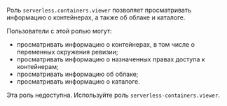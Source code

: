 Роль `serverless.containers.viewer` позволяет просматривать информацию о контейнерах, а также об облаке и каталоге.

Пользователи с этой ролью могут:
* просматривать информацию о контейнерах, в том числе о переменных окружения ревизии;
* просматривать информацию о назначенных правах доступа к контейнерам;
* просматривать информацию об облаке;
* просматривать информацию о каталоге.

Эта роль недоступна. Используйте роль `serverless-containers.viewer`.